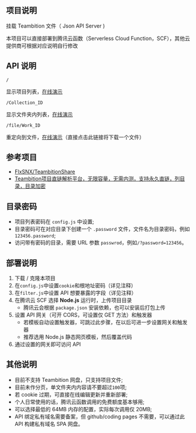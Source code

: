 ## 项目说明
挂载 Teambition 文件（ Json API Server )

本项目可以直接部署到腾讯云函数（Serverless Cloud Function，SCF），其他云提供商可根据对应说明自行修改

## API 说明
```text
/
```
显示项目列表，[在线演示](https://service-5hj05gr1-1256971770.sh.apigw.tencentcs.com/release/pan?password=123456)

```text
/Collection_ID
```
显示文件夹内列表，[在线演示](https://service-5hj05gr1-1256971770.sh.apigw.tencentcs.com/release/pan/600580d7acb0d8004a15f884)

```text
/file/Work_ID
```
重定向到文件，[在线演示](https://service-5hj05gr1-1256971770.sh.apigw.tencentcs.com/release/pan/file/6007ba5a62036200447b2823)（直接点击此链接将下载一个文件）

## 参考项目
- [FlxSNX/TeambitionShare](https://github.com/FlxSNX/TeambitionShare)
- [Teambition项目直链解析平台，无限容量，无需内测，支持永久直链，列目录，目录加密](https://www.jianshu.com/p/af2f569abe83)

## 目录密码
- 项目列表密码在 `config.js` 中设置;
- 目录密码可在对应目录下创建一个 `.password` 文件，文件名为目录密码，例如`123456.password`;
- 访问带有密码的目录，需要 URL 参数 `passwrod`，例如`/?password=123456`。

## 部署说明
1. 下载 / 克隆本项目
2. 在`config.js`中设置`cookie`和根地址密码（详见注释）
3. 在`filter.js`中设置 API 想要暴露的字段（详见注释）
4. 在腾讯云 SCF 选择 **Node.js** 运行时，上传项目目录
    - 腾讯云会根据 `package.json` 安装依赖，也可以安装后打包上传
5. 设置 API 网关（可开 CORS，可设置仅 GET 方法）和触发器
    - 若模板自动设置触发器，可跳过此步骤，在以后可进一步设置网关和触发器
    - 推荐选用 Node.js 静态网页模板，然后覆盖代码
6. 通过设置的网关即可访问 API

## 其他说明
- 目前不支持 Teambition 网盘，只支持项目文件;
- 目前未作分页，单文件夹内内容请不要超过`100`项;
- 若 cookie 过期，可直接在线编辑更新并重新部署;
- 个人日常使用的话，腾讯云函数调用的免费额度基本够用;
- 可以选择最低的 64MB 内存的配置，实际每次调用仅 20MB;
- API 绑定私有域名需要备案，但 github/coding pages 不需要，可以通过此 API 构建私有域名 SPA 网盘。
